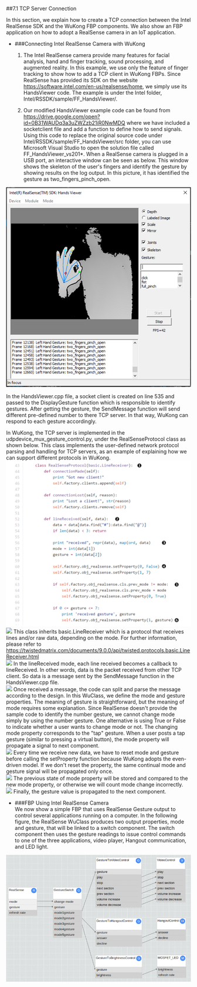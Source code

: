 ##7.1  TCP Server Connection


In this section, we explain how to create a TCP connection between the Intel RealSense SDK and the WuKong FBP components. We also show an FBP application on how to adopt a RealSense camera in an IoT application.  

* ###Connecting Intel RealSense Camera with WuKong 

  1.  The Intel RealSense camera provide many features for facial analysis, hand and finger tracking, sound processing, and augmented reality. In this example, we use only the feature of finger tracking to show how to add a TCP client in WuKong FBPs. Since RealSense has provided its SDK on the website https://software.intel.com/en-us/realsense/home, we simply use its HandsViewer code. The example is under the Intel folder, Intel/RSSDK/sample/FF_HandsViewer/. 

  2.  Our modified HandsViewer example code can be found from 
https://drive.google.com/open?id=0B31WAUDq3a3uZWZzb21iR0NwMDQ where we have included a socketclient file and add a function to define how to send signals. Using this code to replace the original source code under Intel/RSSDK/sample/FF_HandsViewer/src folder, you can use Microsoft Visual Studio to open the solution file called FF_HandsViewer_vs201*. 
When a RealSense camera is plugged in a USB port, an interactive window can be seen as below. This window shows the skeleton of the user's fingers and identify the gesture by showing results on the log output. In this picture, it has identified the gesture as two_fingers_pinch_open.       

![](https://raw.githubusercontent.com/wukong-ntu/wukong-gitbook-figures/master/figures/07-Advanced/realsense.png)

 In the HandsViewer.cpp file, a socket client is created on line 535 and passed to the DisplayGesture function which is responsible to identify gestures. After getting the gesture, the SendMessage function will send different pre-defined number to there TCP server. In that way, WuKong can respond to each gesture accordingly.  
 
 In WuKong, the TCP server is implemented in the udpdevice_mux_gesture_control.py, under the  RealSenseProtocol class as shown below. This class implements the user-defined network protocol parsing and handling for TCP servers, as an example of explaining how we can support different protocols in WuKong.      
![](https://raw.githubusercontent.com/wukong-ntu/wukong-gitbook-figures/master/figures/07-Advanced/realsense_protocol2.png)
 ![](../no1.png) This class inherits basic.LineReceiver which is a protocol that receives lines and/or raw data, depending on the mode. For further information, please refer to https://twistedmatrix.com/documents/9.0.0/api/twisted.protocols.basic.LineReceiver.html   
 ![](../no2.png) In the lineReceived mode, each line received becomes a callback to lineReceived. In other words, data is the packet received from other TCP client. So data is a message sent by the SendMessage function in the HandsViewer.cpp file.   
 ![](../no3.png) Once received a message, the code can split and parse the message according to the design. In this WuClass, we define the mode and gesture properties. The meaning of gesture is straightforward, but the meaning of mode requires some explanation. Since RealSense doesn't provide the sample code to identify the number gesture, we cannot change mode simply by using the number gesture. One alternative is using True or False to indicate whether a user wants to change mode or not. The changing mode property corresponds to the "tap" gesture. When a user posts a tap gesture (similar to pressing a virtual button), the mode property will propagate a signal to next component.   
 ![](../no4.png) Every time we receive new data, we have to reset mode and gesture before calling the setProperty function because WuKong adopts the even-driven model. If we don't reset the property, the same continual mode and gesture signal will be propagated only once.  
 ![](../no5.png) The previous state of mode property will be stored and compared to the new mode property, or otherwise we will count mode change incorrectly.  
 ![](../no6.png) Finally, the gesture value is propagated to the next component.    
 
 
* ###FBP Using Intel RealSense Camera     
We now show a simple FBP that uses RealSense Gesture output to control several applications running on a computer. In the following figure, the RealSense WuClass produces two output properties, mode and gesture, that will be linked to a switch component. The switch component then uses the gesture readings to issue control commands to one of the three applications, video player, Hangout communication, and LED light. 

![](https://raw.githubusercontent.com/wukong-ntu/wukong-gitbook-figures/master/figures/07-Advanced/FBP_RealSense.png)

